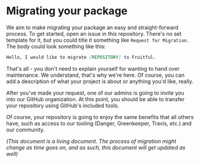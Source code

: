 # Migrating your package

We aim to make migrating your package an easy and straight-forward process. To get started, open an issue in this repository. There's no set template for it, but you could title it something like `Request for Migration`. The body could look something like this:

```md
Hello, I would like to migrate [REPOSITORY] to Fruitful.
```

That's all - you don't need to explain yourself for wanting to hand over maintenance. We understand, that's why we're here. Of course, you can add a description of what your project is about or anything you'd like, really.

After you've made your request, one of our admins is going to invite you into our GitHub organization. At this point, you should be able to transfer your repository using GitHub's included tools.

Of course, your repository is going to enjoy the same benefits that all others have, such as access to our tooling (Danger, Greenkeeper, Travis, etc.) and our community.

_(This document is a living document. The process of migration might change as time goes on, and as such, this document will get updated as well)_

